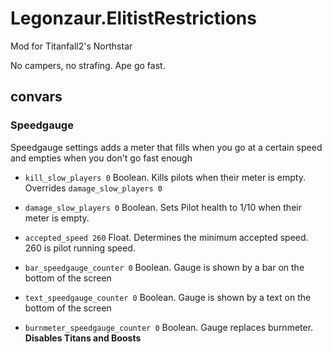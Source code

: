 # Legonzaur.ElitistRestrictions

Mod for Titanfall2's Northstar

No campers, no strafing. Ape go fast.

## convars

### Speedgauge

Speedgauge settings adds a meter that fills when you go at a certain speed and empties when you don't go fast enough

- `kill_slow_players 0` Boolean. Kills pilots when their meter is empty. Overrides `damage_slow_players 0`
- `damage_slow_players 0` Boolean. Sets Pilot health to 1/10 when their meter is empty.
- `accepted_speed 260` Float. Determines the minimum accepted speed. 260 is pilot running speed.

- `bar_speedgauge_counter 0` Boolean. Gauge is shown by a bar on the bottom of the screen
- `text_speedgauge_counter 0` Boolean. Gauge is shown by a text on the bottom of the screen
- `burnmeter_speedgauge_counter 0` Boolean. Gauge replaces burnmeter. **Disables Titans and Boosts**
